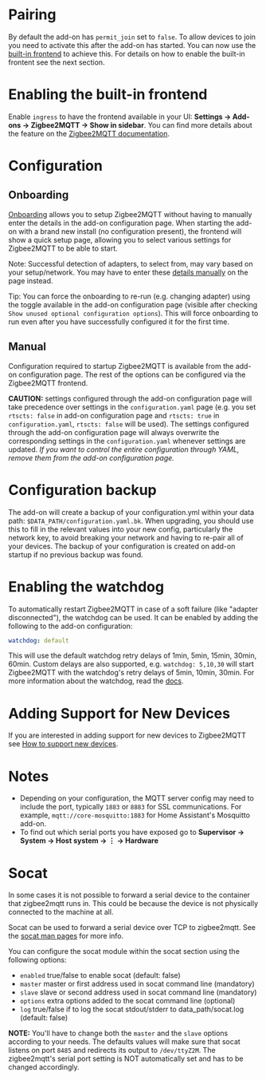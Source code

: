 # Pairing
By default the add-on has `permit_join` set to `false`. To allow devices to join you need to activate this after the add-on has started. You can now use the [built-in frontend](https://www.zigbee2mqtt.io/information/frontend.html) to achieve this. For details on how to enable the built-in frontent see the next section.

# Enabling the built-in frontend
Enable `ingress` to have the frontend available in your UI: **Settings → Add-ons → Zigbee2MQTT → Show in sidebar**. You can find more details about the feature on the [Zigbee2MQTT documentation](https://www.zigbee2mqtt.io/information/frontend.html).

# Configuration

## Onboarding

[Onboarding](https://www.zigbee2mqtt.io/guide/getting-started/#onboarding) allows you to setup Zigbee2MQTT without having to manually enter the details in the add-on configuration page. When starting the add-on with a brand new install (no configuration present), the frontend will show a quick setup page, allowing you to select various settings for Zigbee2MQTT to be able to start.

Note: Successful detection of adapters, to select from, may vary based on your setup/network. You may have to enter these [details manually](https://www.zigbee2mqtt.io/guide/configuration/adapter-settings.html#basic-configuration) on the page instead.

Tip: You can force the onboarding to re-run (e.g. changing adapter) using the toggle available in the add-on configuration page (visible after checking `Show unused optional configuration options`). This will force onboarding to run even after you have successfully configured it for the first time.

## Manual

Configuration required to startup Zigbee2MQTT is available from the add-on configuration page. The rest of the options can be configured via the Zigbee2MQTT frontend.

**CAUTION:** settings configured through the add-on configuration page will take precedence over settings in the `configuration.yaml` page (e.g. you set `rtscts: false` in add-on configuration page and `rtscts: true` in `configuration.yaml`, `rtscts: false` will be used). The settings configured through the add-on configuration page will always overwrite the corresponding settings in the `configuration.yaml` whenever settings are updated. _If you want to control the entire configuration through YAML, remove them from the add-on configuration page._

# Configuration backup
The add-on will create a backup of your configuration.yml within your data path: `$DATA_PATH/configuration.yaml.bk`. When upgrading, you should use this to fill in the relevant values into your new config, particularly the network key, to avoid breaking your network and having to re-pair all of your devices.
The backup of your configuration is created on add-on startup if no previous backup was found. 

# Enabling the watchdog
To automatically restart Zigbee2MQTT in case of a soft failure (like "adapter disconnected"), the watchdog can be used. It can be enabled by adding the following to the add-on configuration:

```yaml
watchdog: default
```

This will use the default watchdog retry delays of 1min, 5min, 15min, 30min, 60min. Custom delays are also supported, e.g. `watchdog: 5,10,30` will start Zigbee2MQTT with the watchdog's retry delays of 5min, 10min, 30min. For more information about the watchdog, read the [docs](https://www.zigbee2mqtt.io/guide/installation/15_watchdog.html).

# Adding Support for New Devices
If you are interested in adding support for new devices to Zigbee2MQTT see [How to support new devices](https://www.zigbee2mqtt.io/how_tos/how_to_support_new_devices.html).

# Notes
- Depending on your configuration, the MQTT server config may need to include the port, typically `1883` or `8883` for SSL communications. For example, `mqtt://core-mosquitto:1883` for Home Assistant's Mosquitto add-on.
- To find out which serial ports you have exposed go to **Supervisor → System → Host system → ⋮ → Hardware**

# Socat
In some cases it is not possible to forward a serial device to the container that zigbee2mqtt runs in. This could be because the device is not physically connected to the machine at all. 

Socat can be used to forward a serial device over TCP to zigbee2mqtt. See the [socat man pages](https://linux.die.net/man/1/socat) for more info.

You can configure the socat module within the socat section using the following options:

- `enabled` true/false to enable socat (default: false)
- `master` master or first address used in socat command line (mandatory)
- `slave` slave or second address used in socat command line (mandatory)
- `options` extra options added to the socat command line (optional)
- `log` true/false if to log the socat stdout/stderr to data_path/socat.log (default: false)

**NOTE:** You'll have to change both the `master` and the `slave` options according to your needs. The defaults values will make sure that socat listens on port `8485` and redirects its output to `/dev/ttyZ2M`. The zigbee2mqtt's serial port setting is NOT automatically set and has to be changed accordingly.
